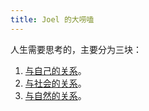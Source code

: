```yaml
---
title: Joel 的大唠嗑
---
```


人生需要思考的，主要分为三块：
1. [与自己的关系](./1-self/readme.md)。
2. [与社会的关系](./2-society/readme.md)。
3. [与自然的关系](./3-nature/readme.md)。

